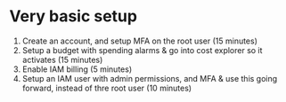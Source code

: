 # Very basic setup 

1. Create an account, and setup MFA on the root user (15 minutes)
2. Setup a budget with spending alarms & go into cost explorer so it activates (15 minutes)
3. Enable IAM billing (5 minutes)
4. Setup an IAM user with admin permissions, and MFA & use this going forward, instead of thre root user (10 minutes)
